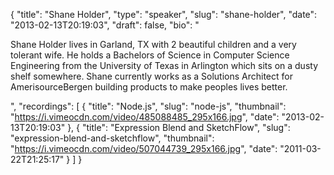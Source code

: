 {
  "title": "Shane Holder",
  "type": "speaker",
  "slug": "shane-holder",
  "date": "2013-02-13T20:19:03",
  "draft": false,
  "bio": "<p>Shane Holder lives in Garland, TX with 2 beautiful children and a very tolerant wife. He holds a Bachelors of Science in Computer Science Engineering from the University of Texas in Arlington which sits on a dusty shelf somewhere. Shane currently works as a Solutions Architect for AmerisourceBergen building products to make peoples lives better.</p>",
  "recordings": [
    {
      "title": "Node.js",
      "slug": "node-js",
      "thumbnail": "https://i.vimeocdn.com/video/485088485_295x166.jpg",
      "date": "2013-02-13T20:19:03"
    },
    {
      "title": "Expression Blend and SketchFlow",
      "slug": "expression-blend-and-sketchflow",
      "thumbnail": "https://i.vimeocdn.com/video/507044739_295x166.jpg",
      "date": "2011-03-22T21:25:17"
    }
  ]
}